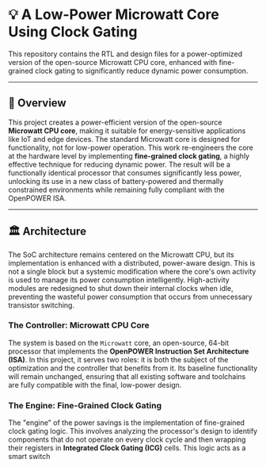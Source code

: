 # 💡 A Low-Power Microwatt Core Using Clock Gating

This repository contains the RTL and design files for a power-optimized version of the open-source Microwatt CPU core, enhanced with fine-grained clock gating to significantly reduce dynamic power consumption.

---

## 📝 Overview

This project creates a power-efficient version of the open-source **Microwatt CPU core**, making it suitable for energy-sensitive applications like IoT and edge devices. The standard Microwatt core is designed for functionality, not for low-power operation. This work re-engineers the core at the hardware level by implementing **fine-grained clock gating**, a highly effective technique for reducing dynamic power. The result will be a functionally identical processor that consumes significantly less power, unlocking its use in a new class of battery-powered and thermally constrained environments while remaining fully compliant with the OpenPOWER ISA.

---

## 🏛️ Architecture

The SoC architecture remains centered on the Microwatt CPU, but its implementation is enhanced with a distributed, power-aware design. This is not a single block but a systemic modification where the core's own activity is used to manage its power consumption intelligently. High-activity modules are redesigned to shut down their internal clocks when idle, preventing the wasteful power consumption that occurs from unnecessary transistor switching.

### The Controller: Microwatt CPU Core
The system is based on the `Microwatt` core, an open-source, 64-bit processor that implements the **OpenPOWER Instruction Set Architecture (ISA)**. In this project, it serves two roles: it is both the subject of the optimization and the controller that benefits from it. Its baseline functionality will remain unchanged, ensuring that all existing software and toolchains are fully compatible with the final, low-power design.

### The Engine: Fine-Grained Clock Gating
The "engine" of the power savings is the implementation of fine-grained clock gating logic. This involves analyzing the processor's design to identify components that do not operate on every clock cycle and then wrapping their registers in **Integrated Clock Gating (ICG)** cells. This logic acts as a smart switch
